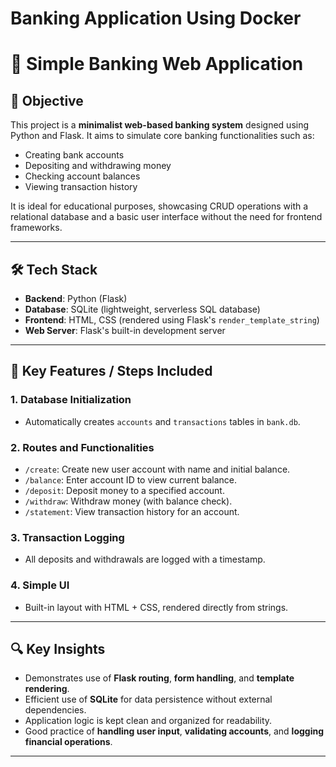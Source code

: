# Banking Application Using Docker
# 🏦 Simple Banking Web Application

## 📌 Objective

This project is a **minimalist web-based banking system** designed using Python and Flask. It aims to simulate core banking functionalities such as:

- Creating bank accounts
- Depositing and withdrawing money
- Checking account balances
- Viewing transaction history

It is ideal for educational purposes, showcasing CRUD operations with a relational database and a basic user interface without the need for frontend frameworks.

---

## 🛠️ Tech Stack

- **Backend**: Python (Flask)
- **Database**: SQLite (lightweight, serverless SQL database)
- **Frontend**: HTML, CSS (rendered using Flask's `render_template_string`)
- **Web Server**: Flask's built-in development server

---

## 🧾 Key Features / Steps Included

### 1. **Database Initialization**
- Automatically creates `accounts` and `transactions` tables in `bank.db`.

### 2. **Routes and Functionalities**
- `/create`: Create new user account with name and initial balance.
- `/balance`: Enter account ID to view current balance.
- `/deposit`: Deposit money to a specified account.
- `/withdraw`: Withdraw money (with balance check).
- `/statement`: View transaction history for an account.

### 3. **Transaction Logging**
- All deposits and withdrawals are logged with a timestamp.

### 4. **Simple UI**
- Built-in layout with HTML + CSS, rendered directly from strings.

---

## 🔍 Key Insights

- Demonstrates use of **Flask routing**, **form handling**, and **template rendering**.
- Efficient use of **SQLite** for data persistence without external dependencies.
- Application logic is kept clean and organized for readability.
- Good practice of **handling user input**, **validating accounts**, and **logging financial operations**.

---
